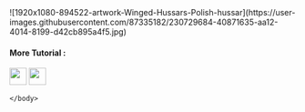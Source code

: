 <html>
  <body>
<div class= a>![1920x1080-894522-artwork-Winged-Hussars-Polish-hussar](https://user-images.githubusercontent.com/87335182/230729684-40871635-aa12-4014-8199-d42cb895a4f5.jpg)</div>

<h4>More Tutorial :</h4>

<a href="https://medium.com/@febriandani00"><img src="https://i.postimg.cc/NFSQF6YD/download-1.png" alt="" width="30" height="30"></a>
<a href="https://www.grepper.com/profile/febrian-dani-ritonga"><img src="https://i.postimg.cc/YCjzcH7D/download-2.jpg" alt="" width="30" height="30"></a>
<style>
    a{
  height:"300px"
  }
  
  </style>
    </body>
  </html>

